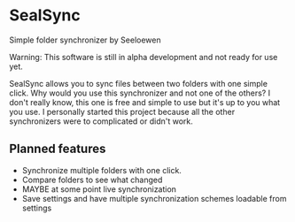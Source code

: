 # SealSync
Simple folder synchronizer by Seeloewen

Warning: This software is still in alpha development and not ready for use yet.

SealSync allows you to sync files between two folders with one simple click. Why would you use this synchronizer and not one of the others? I don't really know, this one is free and simple to use but it's up to you what you use. I personally started this project because all the other synchronizers were to complicated or didn't work.

## Planned features
- Synchronize multiple folders with one click.
- Compare folders to see what changed
- MAYBE at some point live synchronization
- Save settings and have multiple synchronization schemes loadable from settings

